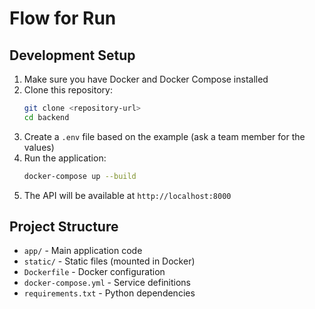 # Flow for Run


## Development Setup

1. Make sure you have Docker and Docker Compose installed
2. Clone this repository:
   ```bash
   git clone <repository-url>
   cd backend
   ```
3. Create a `.env` file based on the example (ask a team member for the values)
4. Run the application:
   ```bash
   docker-compose up --build
   ```
5. The API will be available at `http://localhost:8000`

## Project Structure

- `app/` - Main application code
- `static/` - Static files (mounted in Docker)
- `Dockerfile` - Docker configuration
- `docker-compose.yml` - Service definitions
- `requirements.txt` - Python dependencies

